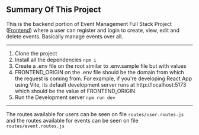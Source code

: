 ## Summary Of This Project

This is the backend portion of Event Management Full Stack Project ([Frontend](https://github.com/adhikarisandil32/event-management-frontend)) where a user can register and login to create, view, edit and delete events. Basically manage events over all.

---

1. Clone the project
2. Install all the dependencies `npm i`
3. Create a .env file on the root similar to .env.sample file but with values
4. FRONTEND_ORIGIN on the .env file should be the domain from which the request is coming from. For example, if you're developing React App using Vite, its default development server runs at http://localhost:5173 which should be the value of FRONTEND_ORIGIN
5. Run the Development server `npm run dev`

---

The routes available for users can be seen on file `routes/user.routes.js` and the routes available for events can be seen on file `routes/event.routes.js`
